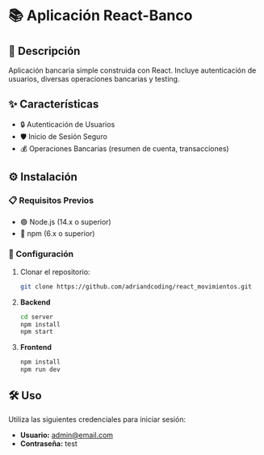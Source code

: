 # 📚 Aplicación React-Banco

## 📖 Descripción

Aplicación bancaria simple construida con React. Incluye autenticación de usuarios, diversas operaciones bancarias y testing.

## ✨ Características

- 🔒 Autenticación de Usuarios
- 🛡️ Inicio de Sesión Seguro
- 💰 Operaciones Bancarias (resumen de cuenta, transacciones)

## ⚙️ Instalación

### 📋 Requisitos Previos

- 🟢 Node.js (14.x o superior)
- 🔵 npm (6.x o superior)

### 🚀 Configuración

1. Clonar el repositorio:

   ```sh
   git clone https://github.com/adriandcoding/react_movimientos.git
   ```

2. **Backend**

   ```sh
   cd server
   npm install
   npm start
   ```

3. **Frontend**

   ```sh
   npm install
   npm run dev
   ```

## 🛠️ Uso

Utiliza las siguientes credenciales para iniciar sesión:

- **Usuario:** admin@email.com
- **Contraseña:** test
